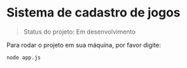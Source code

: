 <h1> Sistema de cadastro de jogos </h1>

> Status do projeto: Em desenvolvimento

Para rodar o projeto em sua máquina, por favor digite:

``` 
node app.js
``` 
